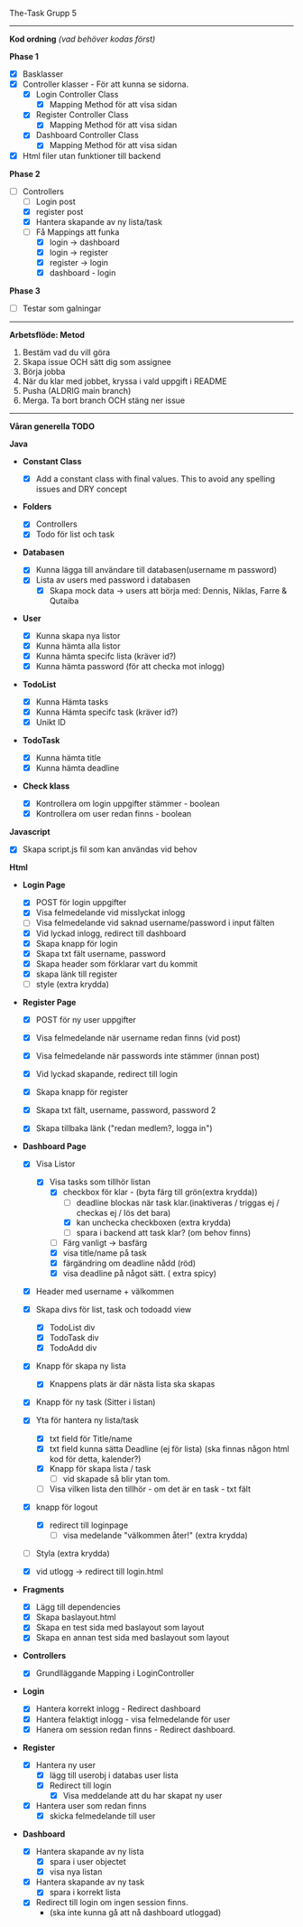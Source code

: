 The-Task Grupp 5


_______________________
**Kod ordning** *(vad behöver kodas först)*

**Phase 1**

- [x] Basklasser
- [x] Controller klasser - För att kunna se sidorna.
    - [x] Login Controller Class
        - [x] Mapping Method för att visa sidan
    - [x] Register Controller Class
        - [x] Mapping Method för att visa sidan
    - [x] Dashboard Controller Class
        - [x] Mapping Method för att visa sidan
- [x] Html filer utan funktioner till backend

**Phase 2**

- [ ] Controllers
    - [ ] Login post
    - [x] register post
    - [x] Hantera skapande av ny lista/task
    - [ ] Få Mappings att funka
        - [x] login -> dashboard
        - [x] login -> register
        - [x] register -> login
        - [x] dashboard - login

**Phase 3**

- [ ] Testar som galningar

_______________________

**Arbetsflöde: Metod**

 1. Bestäm vad du vill göra
 2. Skapa issue OCH sätt dig som assignee
 3. Börja jobba
 4. När du klar med jobbet, kryssa i vald uppgift i README
 5. Pusha (ALDRIG main branch)
 6. Merga. Ta bort branch OCH stäng ner issue


_______________________

**Våran generella TODO**

**Java**

- **Constant Class**
  - [x] Add a constant class with final values. This to avoid any spelling issues and DRY concept

- **Folders**

    - [x] Controllers
    - [x] Todo för list och task

- **Databasen**
    - [x] Kunna lägga till användare till databasen(username m password)
    - [x] Lista av users med password i databasen
        - [x] Skapa mock data -> users att börja med: Dennis, Niklas, Farre & Qutaiba

- **User**
    - [x] Kunna skapa nya listor
    - [x] Kunna hämta alla listor
    - [x] Kunna hämta specifc lista (kräver id?)
    - [x] Kunna hämta password (för att checka mot inlogg)

- **TodoList**
    - [x] Kunna Hämta tasks
    - [x] Kunna Hämta specifc task (kräver id?)
    - [x] Unikt ID

- **TodoTask**
    - [x] Kunna hämta title
    - [x] Kunna hämta deadline

- **Check klass**
    - [x] Kontrollera om login uppgifter stämmer - boolean
    - [x] Kontrollera om user redan finns - boolean

**Javascript**
- [x] Skapa script.js fil som kan användas vid behov

**Html**

- **Login Page**
    
    - [x] POST för login uppgifter
    - [x] Visa felmedelande vid misslyckat inlogg
    - [ ] Visa felmedelande vid saknad username/password i input fälten
    - [x] Vid lyckad inlogg, redirect till dashboard
    - [x] Skapa knapp för login
    - [x] Skapa txt fält username, password
    - [x] Skapa header som förklarar vart du kommit
    - [x] skapa länk till register
    - [ ] style (extra krydda)

- **Register Page**
    - [x] POST för ny user uppgifter
    - [x] Visa felmedelande när username redan finns (vid post)
    - [x] Visa felmedelande när passwords inte stämmer (innan post)
    - [x] Vid lyckad skapande, redirect till login
    - [x] Skapa knapp för register
    - [x] Skapa txt fält, username, password, password 2
    - [x] Skapa tillbaka länk ("redan medlem?, logga in")


- **Dashboard Page**
    - [x] Visa Listor
        - [x] Visa tasks som tillhör listan
            - [x] checkbox för klar - (byta färg till grön(extra krydda))
                - [ ] deadline blockas när task klar.(inaktiveras / triggas ej / checkas ej / lös det bara)
                - [x] kan unchecka checkboxen (extra krydda)
                - [ ] spara i backend att task klar? (om behov finns)
            - [ ] Färg vanligt -> basfärg
            - [x] visa title/name på task
            - [x] färgändring om deadline nådd (röd)
            - [x] visa deadline på något sätt. ( extra spicy)
    - [x] Header med username + välkommen
    - [x] Skapa divs för list, task och todoadd view
      - [x] TodoList div
      - [x] TodoTask div 
      - [x] TodoAdd div
    - [x] Knapp för skapa ny lista
        - [x] Knappens plats är där nästa lista ska skapas
    - [x] Knapp för ny task (Sitter i listan)
    - [x] Yta för hantera ny lista/task
        - [x] txt field för Title/name
        - [x] txt field kunna sätta Deadline (ej för lista) (ska finnas någon html kod för detta, kalender?)
        - [x] Knapp för skapa lista / task
            - [ ] vid skapade så blir ytan tom.
        - [ ] Visa vilken lista den tillhör - om det är en task - txt fält
    - [x] knapp för logout
        - [x] redirect till loginpage
            - [ ] visa medelande "välkommen åter!" (extra krydda)
    - [ ] Styla (extra krydda)
    - [x] vid utlogg -> redirect till login.html


- **Fragments**
    - [x] Lägg till dependencies
    - [x] Skapa baslayout.html
    - [x] Skapa en test sida med baslayout som layout
    - [x] Skapa en annan test sida med baslayout som layout

- **Controllers**
    - [x] Grundlläggande Mapping i LoginController

- **Login**
    - [x] Hantera korrekt inlogg - Redirect dashboard
    - [x] Hantera felaktigt inlogg - visa felmedelande för user
    - [x] Hanera om session redan finns - Redirect dashboard.

- **Register**
    - [x] Hantera ny user
        - [x] lägg till userobj i databas user lista
        - [x] Redirect till login
            - [x] Visa meddelande att du har skapat ny user
    - [x] Hantera user som redan finns
        - [x] skicka felmedelande till user

- **Dashboard**
    - [x] Hantera skapande av ny lista
        - [x] spara i user objectet
        - [x] visa nya listan
    - [x] Hantera skapande av ny task
        - [x] spara i korrekt lista
    - [x] Redirect till login om ingen session finns. 
      - (ska inte kunna gå att nå dashboard utloggad)
